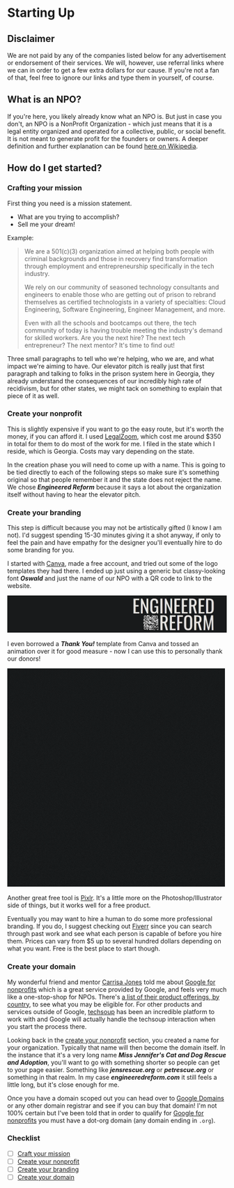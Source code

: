 # Starting Up

## Disclaimer

We are not paid by any of the companies listed below for any advertisement or endorsement of their services. We will, however, use referral links where we can in order to get a few extra dollars for our cause. If you're not a fan of that, feel free to ignore our links and type them in yourself, of course.

## What is an NPO?

If you're here, you likely already know what an NPO is. But just in case you don't, an NPO is a NonProfit Organization - which just means that it is a legal entity organized and operated for a collective, public, or social benefit. It is not meant to generate profit for the founders or owners. A deeper definition and further explanation can be found [here on Wikipedia][1].

## How do I get started?

### Crafting your mission

First thing you need is a mission statement.

- What are you trying to accomplish?
- Sell me your dream!

Example:

> We are a 501(c)(3) organization aimed at helping both people with criminal backgrounds and those in recovery find transformation through employment and entrepreneurship specifically in the tech industry.
>
> We rely on our community of seasoned technology consultants and engineers to enable those who are getting out of prison to rebrand themselves as certified technologists in a variety of specialties: Cloud Engineering, Software Engineering, Engineer Management, and more.
>
> Even with all the schools and bootcamps out there, the tech community of today is having trouble meeting the industry's demand for skilled workers. Are you the next hire? The next tech entrepreneur? The next mentor? It's time to find out!

Three small paragraphs to tell who we're helping, who we are, and what impact we're aiming to have. Our elevator pitch is really just that first paragraph and talking to folks in the prison system here in Georgia, they already understand the consequences of our incredibly high rate of recidivism, but for other states, we might tack on something to explain that piece of it as well.

### Create your nonprofit

This is slightly expensive if you want to go the easy route, but it's worth the money, if you can afford it. I used [LegalZoom][2], which cost me around $350 in total for them to do most of the work for me. I filed in the state which I reside, which is Georgia. Costs may vary depending on the state.

In the creation phase you will need to come up with a name. This is going to be tied directly to each of the following steps so make sure it's something original so that people remember it and the state does not reject the name. We chose ***Engineered Reform*** because it says a lot about the organization itself without having to hear the elevator pitch.

### Create your branding

This step is difficult because you may not be artistically gifted (I know I am not). I'd suggest spending 15-30 minutes giving it a shot anyway, if only to feel the pain and have empathy for the designer you'll eventually hire to do some branding for you.

I started with [Canva][3], made a free account, and tried out some of the logo templates they had there. I ended up just using a generic but classy-looking font ***Oswald*** and just the name of our NPO with a QR code to link to the website.

![Engineered Reform header with logo and QR code](/assets/logo_header.png)

I even borrowed a ***Thank You!*** template from Canva and tossed an animation over it for good measure - now I can use this to personally thank our donors!

![Thank you gif](/assets/thank_you.gif)

Another great free tool is [Pixlr][4]. It's a little more on the Photoshop/Illustrator side of things, but it works well for a free product.

Eventually you may want to hire a human to do some more professional branding. If you do, I suggest checking out [Fiverr][5] since you can search through past work and see what each person is capable of before you hire them. Prices can vary from $5 up to several hundred dollars depending on what you want. Free is the best place to start though.

### Create your domain

My wonderful friend and mentor [Carrisa Jones][6] told me about [Google for nonprofits][7] which is a great service provided by Google, and feels very much like a one-stop-shop for NPOs. There's [a list of their product offerings, by country][8], to see what you may be eligible for. For other products and services outside of Google, [techsoup][9] has been an incredible platform to work with and Google will actually handle the techsoup interaction when you start the process there.

Looking back in the [create your nonprofit](#create-your-nonprofit) section, you created a name for your organization. Typically that name will then become the domain itself. In the instance that it's a very long name ***Miss Jennifer's Cat and Dog Rescue and Adoption***, you'll want to go with something shorter so people can get to your page easier. Something like ***jensrescue.org*** or ***petrescue.org*** or something in that realm. In my case ***engineeredreform.com*** it still feels a little long, but it's close enough for me.

Once you have a domain scoped out you can head over to [Google Domains][10] or any other domain registrar and see if you can buy that domain! I'm not 100% certain but I've been told that in order to qualify for [Google for nonprofits][7] you must have a dot-org domain (any domain ending in `.org`).

<!-- TODO -->
<!-- Figure out if you need a dot-org domain or not -->

### Checklist

- [ ] [Craft your mission](#crafting-your-mission)
- [ ] [Create your nonprofit](#create-your-nonprofit)
- [ ] [Create your branding](#create-your-branding)
- [ ] [Create your domain](#create-your-domain)

<!-- LINKS -->
[1]: https://en.wikipedia.org/wiki/Nonprofit_organization "Link to nonprofit organization on Wikipedia"
[2]: https://www.legalzoom.com/business/business-formation/nonprofit-overview.html "Link to legalzoom nonprofit overview"
[3]: https://www.canva.com/join/bml-jdb-yll "Link to canva"
[4]: https://pixlr.com/ "Link to pixlr"
[5]: https://www.fiverr.com/s2/41973c4cf1 "Link to fiverr"
[6]: https://www.linkedin.com/in/carrisajones "Link to carrisajones"
[7]: https://www.google.com/nonprofits/ "Link to google for nonprofits"
[8]: https://support.google.com/nonprofits/answer/1614602?hl=en&ref_topic=3247288 "Link to google nonprofit offerings"
[9]: https://www.techsoup.org/ "Link to techsoup"
[10]: https://domains.google.com/ "Link to google domains"
